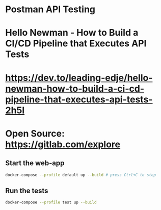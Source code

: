 # Postman API Testing
# Hello Newman - How to Build a CI/CD Pipeline that Executes API Tests
# https://dev.to/leading-edje/hello-newman-how-to-build-a-ci-cd-pipeline-that-executes-api-tests-2h5l
# Open Source: https://gitlab.com/explore

## Start the web-app

```bash
docker-compose --profile default up --build # press Ctrl+C to stop
```

## Run the tests

```bash
docker-compose --profile test up --build
```
